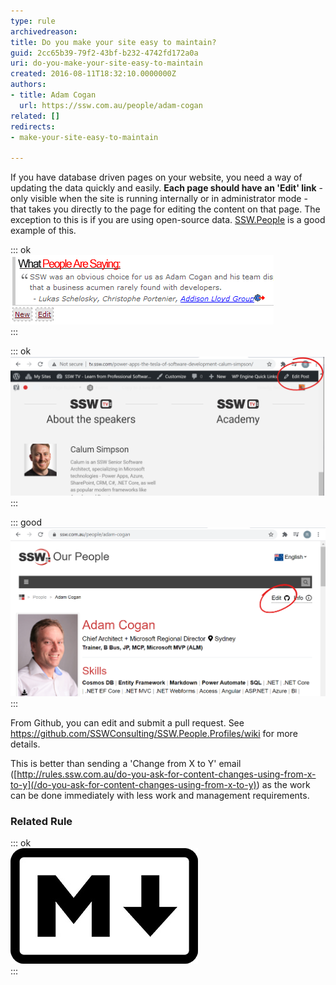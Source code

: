 ```yaml
---
type: rule
archivedreason: 
title: Do you make your site easy to maintain?
guid: 2cc65b39-79f2-43bf-b232-4742fd172a0a
uri: do-you-make-your-site-easy-to-maintain
created: 2016-08-11T18:32:10.0000000Z
authors:
- title: Adam Cogan
  url: https://ssw.com.au/people/adam-cogan
related: []
redirects:
- make-your-site-easy-to-maintain

---
```


If you have database driven pages on your website, you need a way of updating the data quickly and easily.   **Each page should have an 'Edit' link** - only visible when the site is running internally or in administrator mode - that takes you directly to the page for editing the content on that page.
  The exception to this is if you are using open-source data. [SSW.People](https://ssw.com.au/people/) is a good example of this.

<!--endintro-->

::: ok  
![Figure: "New" and "Edit" links allow SSW Employees to maintain testimonial entries easily](MaintenanceDemo.gif)  
:::  


::: ok  
![Figure: "Edit" button on WordPress admin bar](wordpress-edit.png)  
:::  


::: good  
![Figure: Good Example - "Edit" button on an Open Source page](github-edit.png)  
:::  

From Github, you can edit and submit a pull request. See     https://github.com/SSWConsulting/SSW.People.Profiles/wiki for more details.

This is better than sending a 'Change from X to Y' email ([http://rules.ssw.com.au/do-you-ask-for-content-changes-using-from-x-to-y](/do-you-ask-for-content-changes-using-from-x-to-y)) as the work can be done immediately with less work and management requirements.

### Related Rule


::: ok  
![Do you use Markdown to store your content?](markdown.jpg)  
:::

